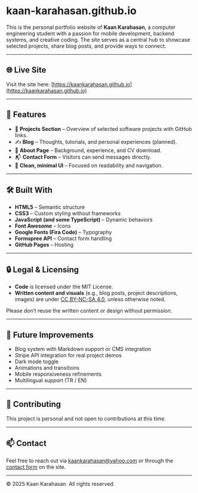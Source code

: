 # kaan-karahasan.github.io

This is the personal portfolio website of **Kaan Karahasan**, a computer engineering student with a passion for mobile development, backend systems, and creative coding. The site serves as a central hub to showcase selected projects, share blog posts, and provide ways to connect.

---

## 🌐 Live Site

Visit the site here: [https://kaankarahasan.github.io](https://kaankarahasan.github.io)

---

## 📁 Features

- 📱 **Projects Section** – Overview of selected software projects with GitHub links.
- ✍️ **Blog** – Thoughts, tutorials, and personal experiences (planned).
- 👤 **About Page** – Background, experience, and CV download.
- 📬 **Contact Form** – Visitors can send messages directly.
- 🌙 **Clean, minimal UI** – Focused on readability and navigation.

---

## 🛠️ Built With

- **HTML5** – Semantic structure
- **CSS3** – Custom styling without frameworks
- **JavaScript (and some TypeScript)** – Dynamic behaviors
- **Font Awesome** – Icons
- **Google Fonts (Fira Code)** – Typography
- **Formspree API** – Contact form handling
- **GitHub Pages** – Hosting

---

## 🔒 Legal & Licensing

- **Code** is licensed under the MIT License.  
- **Written content and visuals** (e.g., blog posts, project descriptions, images) are under [CC BY-NC-SA 4.0](https://creativecommons.org/licenses/by-nc-sa/4.0/), unless otherwise noted.

Please don’t reuse the written content or design without permission.

---

## 📌 Future Improvements

- Blog system with Markdown support or CMS integration
- Stripe API integration for real project demos
- Dark mode toggle
- Animations and transitions
- Mobile responsiveness refinements
- Multilingual support (TR / EN)

---

## 🤝 Contributing

This project is personal and not open to contributions at this time.

---

## 📫 Contact

Feel free to reach out via [kaankarahasan@yahoo.com](mailto:kaankarahasan@yahoo.com) or through the [contact form](https://kaankarahasan.github.io/contact.html) on the site.

---

© 2025 Kaan Karahasan. All rights reserved.
